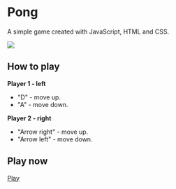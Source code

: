 # Pong
A simple game created with JavaScript, HTML and CSS.

<img src="https://i.pinimg.com/564x/4c/94/d3/4c94d37d6940cd5731d1b1499bcf9119.jpg" />

## How to play

**Player 1 - left**
  - "D" - move up.
  - "A" - move down.
  
**Player 2 - right**
  - "Arrow right" - move up.
  - "Arrow left" - move down.
  
## Play now
<a href="https://pedro-isacss.github.io/pong/">Play</a>
